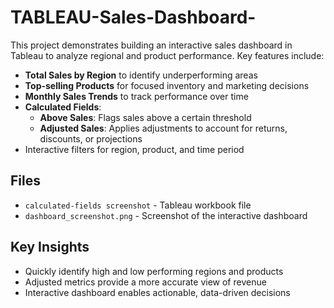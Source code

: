 # TABLEAU-Sales-Dashboard-
This project demonstrates building an interactive sales dashboard in Tableau to analyze regional and product performance. Key features include:
- **Total Sales by Region** to identify underperforming areas  
- **Top-selling Products** for focused inventory and marketing decisions  
- **Monthly Sales Trends** to track performance over time  
- **Calculated Fields**:
  - **Above Sales**: Flags sales above a certain threshold  
  - **Adjusted Sales**: Applies adjustments to account for returns, discounts, or projections  
- Interactive filters for region, product, and time period  

## Files
- `calculated-fields screenshot` - Tableau workbook file  
- `dashboard_screenshot.png` - Screenshot of the interactive dashboard  

## Key Insights
- Quickly identify high and low performing regions and products  
- Adjusted metrics provide a more accurate view of revenue  
- Interactive dashboard enables actionable, data-driven decisions
